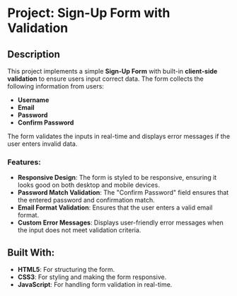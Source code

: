 # Project: Sign-Up Form with Validation

## Description

This project implements a simple **Sign-Up Form** with built-in **client-side validation** to ensure users input correct data. The form collects the following information from users:
- **Username**
- **Email**
- **Password**
- **Confirm Password**

The form validates the inputs in real-time and displays error messages if the user enters invalid data.

### Features:
- **Responsive Design**: The form is styled to be responsive, ensuring it looks good on both desktop and mobile devices.
- **Password Match Validation**: The "Confirm Password" field ensures that the entered password and confirmation match.
- **Email Format Validation**: Ensures that the user enters a valid email format.
- **Custom Error Messages**: Displays user-friendly error messages when the input does not meet validation criteria.

## Built With:
- **HTML5**: For structuring the form.
- **CSS3**: For styling and making the form responsive.
- **JavaScript**: For handling form validation in real-time.
